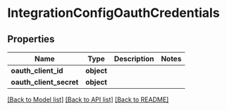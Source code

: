 # IntegrationConfigOauthCredentials

## Properties
Name | Type | Description | Notes
------------ | ------------- | ------------- | -------------
**oauth_client_id** | **object** |  | 
**oauth_client_secret** | **object** |  | 

[[Back to Model list]](../README.md#documentation-for-models) [[Back to API list]](../README.md#documentation-for-api-endpoints) [[Back to README]](../README.md)

